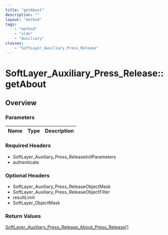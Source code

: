 ```yaml
---
title: "getAbout"
description: ""
layout: "method"
tags:
    - "method"
    - "sldn"
    - "Auxiliary"
classes:
    - "SoftLayer_Auxiliary_Press_Release"
---
```

# SoftLayer_Auxiliary_Press_Release::getAbout
## Overview 


### Parameters 
|Name | Type | Description |
| --- | --- | --- |


### Required Headers
* SoftLayer_Auxiliary_Press_ReleaseInitParameters
* authenticate

### Optional Headers
* SoftLayer_Auxiliary_Press_ReleaseObjectMask
* SoftLayer_Auxiliary_Press_ReleaseObjectFilter
* resultLimit
* SoftLayer_ObjectMask

### Return Values
<a href='/reference/datatypes/SoftLayer_Auxiliary_Press_Release_About_Press_Release'>SoftLayer_Auxiliary_Press_Release_About_Press_Release[] </a>

